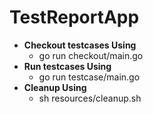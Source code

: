 # TestReportApp
<ul>
    <li><B> Checkout testcases Using</B>
    <ul>
       <li>go run checkout/main.go
    </ul>
    <li> <B>Run testcases Using</B>
    <ul>
        <li>go run testcase/main.go  
    </ul>
    <li><B> Cleanup Using</B>
    <ul>
        <li>sh resources/cleanup.sh
    </ul>
</ul>